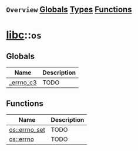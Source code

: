 ## `Overview` [Globals](./globals.md) [Types](./types.md) [Functions](./functions.md)
# [libc](./../libc.md)::`os`
## Globals
|Name|Description|
|----|-----------|
|[_errno_c3](#todo)|TODO|
## Functions
|Name|Description|
|----|-----------|
|[os::errno_set](#todo)|TODO|
|[os::errno](#todo)|TODO|
